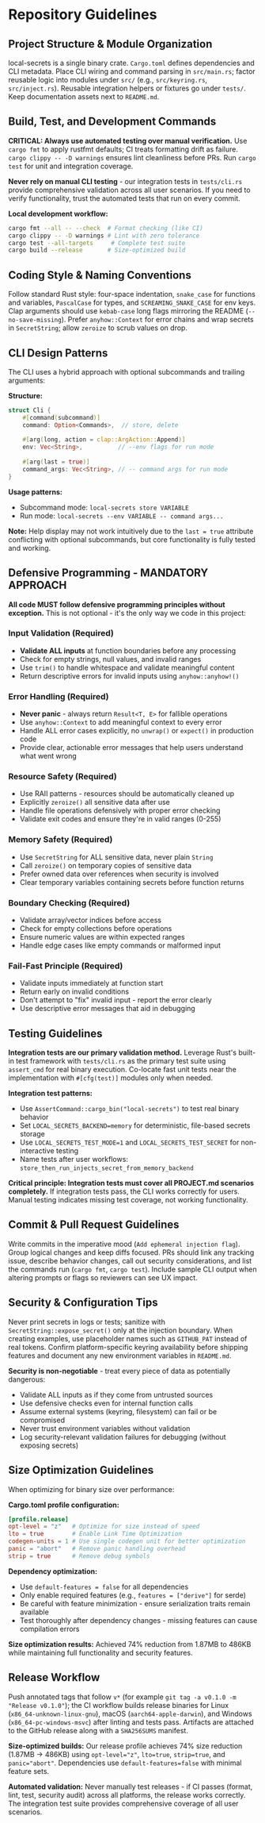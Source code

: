 # Repository Guidelines

## Project Structure & Module Organization
local-secrets is a single binary crate. `Cargo.toml` defines dependencies and CLI metadata. Place CLI wiring and command parsing in `src/main.rs`; factor reusable logic into modules under `src/` (e.g., `src/keyring.rs`, `src/inject.rs`). Reusable integration helpers or fixtures go under `tests/`. Keep documentation assets next to `README.md`.

## Build, Test, and Development Commands
**CRITICAL: Always use automated testing over manual verification.** Use `cargo fmt` to apply rustfmt defaults; CI treats formatting drift as failure. `cargo clippy -- -D warnings` ensures lint cleanliness before PRs. Run `cargo test` for unit and integration coverage. 

**Never rely on manual CLI testing** - our integration tests in `tests/cli.rs` provide comprehensive validation across all user scenarios. If you need to verify functionality, trust the automated tests that run on every commit.

**Local development workflow:**
```bash
cargo fmt --all -- --check  # Format checking (like CI)
cargo clippy -- -D warnings # Lint with zero tolerance
cargo test --all-targets     # Complete test suite
cargo build --release       # Size-optimized build
```

## Coding Style & Naming Conventions
Follow standard Rust style: four-space indentation, `snake_case` for functions and variables, `PascalCase` for types, and `SCREAMING_SNAKE_CASE` for env keys. Clap arguments should use `kebab-case` long flags mirroring the README (`--no-save-missing`). Prefer `anyhow::Context` for error chains and wrap secrets in `SecretString`; allow `zeroize` to scrub values on drop.

## CLI Design Patterns
The CLI uses a hybrid approach with optional subcommands and trailing arguments:

**Structure:**
```rust
struct Cli {
    #[command(subcommand)]
    command: Option<Commands>,  // store, delete
    
    #[arg(long, action = clap::ArgAction::Append)]
    env: Vec<String>,          // --env flags for run mode
    
    #[arg(last = true)]
    command_args: Vec<String>, // -- command args for run mode
}
```

**Usage patterns:**
- Subcommand mode: `local-secrets store VARIABLE` 
- Run mode: `local-secrets --env VARIABLE -- command args...`

**Note:** Help display may not work intuitively due to the `last = true` attribute conflicting with optional subcommands, but core functionality is fully tested and working.

## Defensive Programming - MANDATORY APPROACH
**All code MUST follow defensive programming principles without exception.** This is not optional - it's the only way we code in this project:

### Input Validation (Required)
- **Validate ALL inputs** at function boundaries before any processing
- Check for empty strings, null values, and invalid ranges
- Use `trim()` to handle whitespace and validate meaningful content
- Return descriptive errors for invalid inputs using `anyhow::anyhow!()`

### Error Handling (Required)
- **Never panic** - always return `Result<T, E>` for fallible operations
- Use `anyhow::Context` to add meaningful context to every error
- Handle ALL error cases explicitly, no `unwrap()` or `expect()` in production code
- Provide clear, actionable error messages that help users understand what went wrong

### Resource Safety (Required)
- Use RAII patterns - resources should be automatically cleaned up
- Explicitly `zeroize()` all sensitive data after use
- Handle file operations defensively with proper error checking
- Validate exit codes and ensure they're in valid ranges (0-255)

### Memory Safety (Required)
- Use `SecretString` for ALL sensitive data, never plain `String`
- Call `zeroize()` on temporary copies of sensitive data
- Prefer owned data over references when security is involved
- Clear temporary variables containing secrets before function returns

### Boundary Checking (Required)  
- Validate array/vector indices before access
- Check for empty collections before operations
- Ensure numeric values are within expected ranges
- Handle edge cases like empty commands or malformed input

### Fail-Fast Principle (Required)
- Validate inputs immediately at function start
- Return early on invalid conditions
- Don't attempt to "fix" invalid input - report the error clearly
- Use descriptive error messages that aid in debugging

## Testing Guidelines
**Integration tests are our primary validation method.** Leverage Rust's built-in test framework with `tests/cli.rs` as the primary test suite using `assert_cmd` for real binary execution. Co-locate fast unit tests near the implementation with `#[cfg(test)]` modules only when needed.

**Integration test patterns:**
- Use `AssertCommand::cargo_bin("local-secrets")` to test real binary behavior
- Set `LOCAL_SECRETS_BACKEND=memory` for deterministic, file-based secrets storage  
- Use `LOCAL_SECRETS_TEST_MODE=1` and `LOCAL_SECRETS_TEST_SECRET` for non-interactive testing
- Name tests after user workflows: `store_then_run_injects_secret_from_memory_backend`

**Critical principle: Integration tests must cover all PROJECT.md scenarios completely.** If integration tests pass, the CLI works correctly for users. Manual testing indicates missing test coverage, not working functionality.

## Commit & Pull Request Guidelines
Write commits in the imperative mood (`Add ephemeral injection flag`). Group logical changes and keep diffs focused. PRs should link any tracking issue, describe behavior changes, call out security considerations, and list the commands run (`cargo fmt`, `cargo test`). Include sample CLI output when altering prompts or flags so reviewers can see UX impact.

## Security & Configuration Tips
Never print secrets in logs or tests; sanitize with `SecretString::expose_secret()` only at the injection boundary. When creating examples, use placeholder names such as `GITHUB_PAT` instead of real tokens. Confirm platform-specific keyring availability before shipping features and document any new environment variables in `README.md`.

**Security is non-negotiable** - treat every piece of data as potentially dangerous:
- Validate ALL inputs as if they come from untrusted sources
- Use defensive checks even for internal function calls  
- Assume external systems (keyring, filesystem) can fail or be compromised
- Never trust environment variables without validation
- Log security-relevant validation failures for debugging (without exposing secrets)

## Size Optimization Guidelines
When optimizing for binary size over performance:

**Cargo.toml profile configuration:**
```toml
[profile.release]
opt-level = "z"   # Optimize for size instead of speed
lto = true        # Enable Link Time Optimization  
codegen-units = 1 # Use single codegen unit for better optimization
panic = "abort"   # Remove panic handling overhead
strip = true      # Remove debug symbols
```

**Dependency optimization:**
- Use `default-features = false` for all dependencies
- Only enable required features (e.g., `features = ["derive"]` for serde)
- Be careful with feature minimization - ensure serialization traits remain available
- Test thoroughly after dependency changes - missing features can cause compilation errors

**Size optimization results:** Achieved 74% reduction from 1.87MB to 486KB while maintaining full functionality and security features.

## Release Workflow
Push annotated tags that follow `v*` (for example `git tag -a v0.1.0 -m "Release v0.1.0"`); the CI workflow builds release binaries for Linux (`x86_64-unknown-linux-gnu`), macOS (`aarch64-apple-darwin`), and Windows (`x86_64-pc-windows-msvc`) after linting and tests pass. Artifacts are attached to the GitHub release along with a `SHA256SUMS` manifest. 

**Size-optimized builds:** Our release profile achieves 74% size reduction (1.87MB → 486KB) using `opt-level="z"`, `lto=true`, `strip=true`, and `panic="abort"`. Dependencies use `default-features=false` with minimal feature sets.

**Automated validation:** Never manually test releases - if CI passes (format, lint, test, security audit) across all platforms, the release works correctly. The integration test suite provides comprehensive coverage of all user scenarios.
